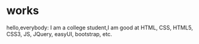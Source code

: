 # works
hello,everybody:
  I am a college student,I am good at HTML, CSS, HTML5, CSS3, JS, JQuery, easyUI, bootstrap, etc.
